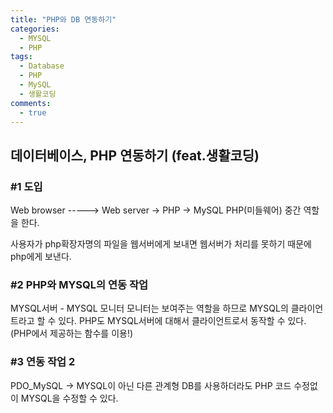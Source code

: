 ```yaml
---
title: "PHP와 DB 연동하기"
categories:
  - MYSQL
  - PHP
tags:
  - Database
  - PHP
  - MySQL
  - 생활코딩
comments:
  - true
---
```


## 데이터베이스, PHP 연동하기 (feat.생활코딩)

### #1 도입
Web browser -----> Web server -> PHP -> MySQL
PHP(미들웨어) 중간 역할을 한다.

사용자가 php확장자명의 파일을 웹서버에게 보내면 웹서버가 처리를 못하기 때문에 php에게 보낸다.

### #2 PHP와 MYSQL의 연동 작업
MYSQL서버 - MYSQL 모니터
모니터는 보여주는 역할을 하므로 MYSQL의 클라이언트라고 할 수 있다.
PHP도 MYSQL서버에 대해서 클라이언트로서 동작할 수 있다.(PHP에서 제공하는 함수를 이용!)

### #3 연동 작업 2
PDO_MySQL -> MYSQL이 아닌 다른 관계형 DB를 사용하더라도 PHP 코드 수정없이 MYSQL을 수정할 수 있다.


